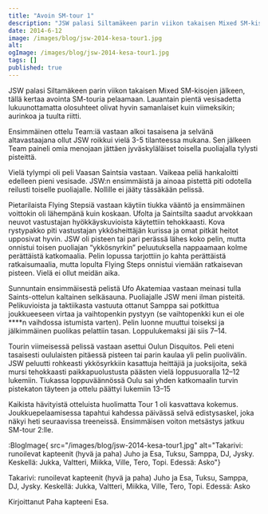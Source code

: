 ```yaml
---
title: "Avoin SM-tour 1"
description: "JSW palasi Siltamäkeen parin viikon takaisen Mixed SM-kisojen jälkeen, tällä kertaa avointa SM-touria pelaamaan. Lauantain pientä vesisadetta lukuunottamatta olosuhteet olivat hyvin samanlaiset kuin viimeksikin; aurinkoa ja tuulta riitti. Ensimmäinen ottelu Team:iä vastaan alkoi tasaisena ja selvänä altavastaajana ollut JSW roikkui vielä 3-5 tilanteessa mukana. Sen jälkeen Team paineli omia menojaan jättäen jyväskyläläiset toisella puoliajalla tylysti"
date: 2014-6-12
image: /images/blog/jsw-2014-kesa-tour1.jpg
alt:
ogImage: /images/blog/jsw-2014-kesa-tour1.jpg
tags: []
published: true
---
```

JSW palasi Siltamäkeen parin viikon takaisen Mixed SM-kisojen jälkeen, tällä kertaa avointa SM-touria pelaamaan. Lauantain pientä vesisadetta lukuunottamatta olosuhteet olivat hyvin samanlaiset kuin viimeksikin; aurinkoa ja tuulta riitti.

Ensimmäinen ottelu Team:iä vastaan alkoi tasaisena ja selvänä altavastaajana ollut JSW roikkui vielä 3-5 tilanteessa mukana. Sen jälkeen Team paineli omia menojaan jättäen jyväskyläläiset toisella puoliajalla tylysti pisteittä.

Vielä tylympi oli peli Vaasan Saintsia vastaan. Vaikeaa peliä hankaloitti edelleen pieni vesisade. JSW:n ensimmäistä ja ainoaa pistettä piti odotella reilusti toiselle puoliajalle. Nollille ei jääty tässäkään pelissä.

Pietarilaista Flying Stepsiä vastaan käytiin tiukka vääntö ja ensimmäinen voittokin oli lähempänä kuin koskaan. Ufolta ja Saintsilta saadut arvokkaan neuvot vastustajan hyökkäyskuvioista käytettiin tehokkaasti. Kova rystypakko piti vastustajan ykkösheittäjän kurissa ja omat pitkät heitot upposivat hyvin. JSW oli pisteen tai pari perässä lähes koko pelin, mutta onnistui toisen puoliajan “ykkösnyrkin” peluutuksella nappaamaan kolme perättäistä katkomaalia. Pelin lopussa tarjottiin jo kahta perättäistä ratkaisumaalia, mutta lopulta Flying Steps onnistui viemään ratkaisevan pisteen. Vielä ei ollut meidän aika.

Sunnuntain ensimmäisestä pelistä Ufo Akatemiaa vastaan meinasi tulla Saints-ottelun kaltainen selkäsauna. Puoliajalle JSW meni ilman pisteitä. Pelikuvioista ja taktiikasta vastuuta ottanut Samppa sai potkittua joukkueeseen virtaa ja vaihtopenkin pystyyn (se vaihtopenkki kun ei ole \*\*\*\*n vaihdossa istumista varten). Pelin luonne muuttui toiseksi ja jälkimmäinen puolikas pelattiin tasan. Loppulukemaksi jäi siis 7–14.

Tourin viimeisessä pelissä vastaan asettui Oulun Disquitos. Peli eteni tasaisesti oululaisten pitäessä pisteen tai parin kaulaa yli pelin puolivälin. JSW peluutti rohkeasti ykkösyrkkiin kasattuja heittäjiä ja juoksijoita, sekä mursi tehokkaasti paikkapuolustusta päästen vielä loppusuoralla 12–12 lukemiin. Tiukassa loppuväännössä Oulu sai yhden katkomaalin turvin pistekaton täyteen ja ottelu päättyi lukemiin 13–15

Kaikista hävityistä otteluista huolimatta Tour 1 oli kasvattava kokemus. Joukkuepelaamisessa tapahtui kahdessa päivässä selvä edistysaskel, joka näkyi heti seuraavissa treeneissä. Ensimmäisen voiton metsästys jatkuu SM-tour 2:lle.

:BlogImage{ src="/images/blog/jsw-2014-kesa-tour1.jpg" alt="Takarivi: runoilevat kapteenit (hyvä ja paha) Juho ja Esa, Tuksu, Samppa, DJ, Jysky. Keskellä: Jukka, Valtteri, Miikka, Ville, Tero, Topi. Edessä: Asko"}

Takarivi: runoilevat kapteenit (hyvä ja paha) Juho ja Esa, Tuksu, Samppa, DJ, Jysky.
Keskellä: Jukka, Valtteri, Miikka, Ville, Tero, Topi. Edessä: Asko

Kirjoittanut Paha kapteeni Esa.
